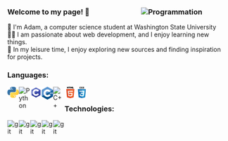 ### Welcome to my page! 👋<img align="right" src="https://giphy.com/stickers/wsupullman-gocougs-wsu-go-cougs-4ET2y5RfAhXtHUpQhw" alt="Programmation" width="200" />
🌱 I'm Adam, a computer science student at Washington State University</br>
👨‍💻 I am passionate about web development, and I enjoy learning new things.</br>
🌟 In my leisure time, I enjoy exploring new sources and finding inspiration for projects.</br>



### Languages:


<a href="https://www.python.org" target="_blank"> <img align="left" alt="Python" width="26px" src="https://github.com/Aakarsh-B/trying-repos/blob/master/python-5.svg?raw=true"/> </a>
<a href="https://www.java.com/en/" target="_blank"> <img align="left" alt="Python" width="26px" src="https://www.vectorlogo.zone/logos/java/java-icon.svg"/> </a>
<a href="https://www.cprogramming.com/" target="_blank"> <img align="left" alt="C" width="26px" src="https://github.com/Aakarsh-B/trying-repos/blob/master/c-programming.png"/> </a>
<a href="https://www.w3schools.com/cpp/" target="_blank"> <img align="left" alt="C++" width="26px" src="https://github.com/Aakarsh-B/trying-repos/blob/master/c++.png"/> </a>
<a href="https://www.haskell.org/" target="_blank"> <img align="left" alt="C++" width="26px" src="https://www.vectorlogo.zone/logos/haskell/haskell-vertical.svg"/> </a>
<a href="https://www.w3.org/html/" target="_blank"><img align="left" alt="HTML5" width="26px" src="https://raw.githubusercontent.com/github/explore/80688e429a7d4ef2fca1e82350fe8e3517d3494d/topics/html/html.png" /></a>
<a href="https://www.w3schools.com/css/" target="_blank"><img align="left" alt="CSS3" width="26px" src="https://raw.githubusercontent.com/github/explore/80688e429a7d4ef2fca1e82350fe8e3517d3494d/topics/css/css.png" /></a></br>


### Technologies:
<a href="https://git-scm.com/" target="_blank"> <img align="left" alt="git" width="26px" src="https://www.vectorlogo.zone/logos/git-scm/git-scm-icon.svg"/> </a>
<a href="https://github.com/" target="_blank"> <img align="left" alt="git" width="26px" src="https://www.vectorlogo.zone/logos/github/github-tile.svg"/> </a>
<a href="https://reactjs.org/" target="_blank"> <img align="left" alt="git" width="26px" src="https://www.vectorlogo.zone/logos/reactjs/reactjs-icon.svg"/> </a>
<a href="https://nodejs.org/en/" target="_blank"> <img align="left" alt="git" width="26px" src="https://www.vectorlogo.zone/logos/nodejs/nodejs-icon.svg"/> </a>
<a href="https://www.linux.com/" target="_blank"> <img align="left" alt="git" width="26px" src="https://www.vectorlogo.zone/logos/linux/linux-icon.svg"/> </a>


<!--
**AdamKaraki/AdamKaraki** is a ✨ _special_ ✨ repository because its `README.md` (this file) appears on your GitHub profile.

Here are some ideas to get you started:

- 🔭 I’m currently working on ...
- 🌱 I’m currently learning ...
- 👯 I’m looking to collaborate on ...
- 🤔 I’m looking for help with ...
- 💬 Ask me about ...
- 📫 How to reach me: ...
- 😄 Pronouns: ...
- ⚡ Fun fact: ...
-->
